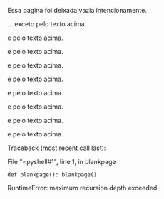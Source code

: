 Essa página foi deixada vazia intencionamente.


... exceto pelo texto acima.

e pelo texto acima.

e pelo texto acima.

e pelo texto acima.

e pelo texto acima.

e pelo texto acima.

e pelo texto acima.

e pelo texto acima.

e pelo texto acima.

Traceback (most recent call last):

File "<pyshell#1", line 1, in blankpage

	def blankpage(): blankpage()

RuntimeError: maximum recursion depth exceeded
